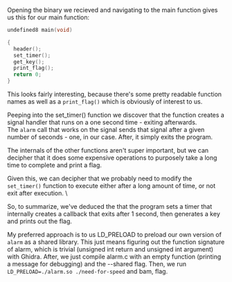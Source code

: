 Opening the binary we recieved and navigating to the main function gives us this for our main function:

```c
undefined8 main(void)

{
  header();
  set_timer();
  get_key();
  print_flag();
  return 0;
}
```

This looks fairly interesting, because there's some pretty readable function names as well as a `print_flag()` which is obviously of interest to us.

Peeping into the set_timer() function we discover that the function creates a signal handler that runs on a one second time - exiting afterwards.  
The `alarm` call that works on the signal sends that signal after a given number of seconds - one, in our case. After, it simply exits the program.

The internals of the other functions aren't super important, but we can decipher that it does some expensive operations to purposely take a long time to complete and print a flag. 

Given this, we can decipher that we probably need to modify the `set_timer()` function to execute either after a long amount of time, or not exit after execution. \

So, to summarize, we've deduced the that the program sets a timer that internally creates a callback that exits after 1 second, then generates a key and prints out the flag.   

My preferred approach is to us LD_PRELOAD to preload our own version of `alarm` as a shared library. This just means figuring out the function signature of alarm, which is trivial (unsigned int return and unsigned int argument) with Ghidra. After, we just compile alarm.c with an empty function (printing a message for debugging) and the --shared flag. Then, we run `LD_PRELOAD=./alarm.so ./need-for-speed` and bam, flag.
